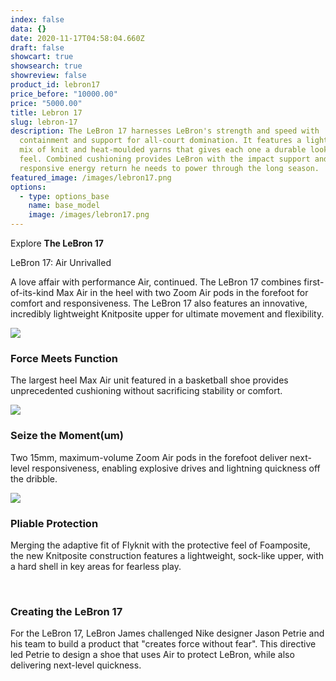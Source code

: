 ```yaml
---
index: false
data: {}
date: 2020-11-17T04:58:04.660Z
draft: false
showcart: true
showsearch: true
showreview: false
product_id: lebron17
price_before: "10000.00"
price: "5000.00"
title: Lebron 17
slug: lebron-17
description: The LeBron 17 harnesses LeBron's strength and speed with
  containment and support for all-court domination. It features a lightweight
  mix of knit and heat-moulded yarns that gives each one a durable look and
  feel. Combined cushioning provides LeBron with the impact support and
  responsive energy return he needs to power through the long season.
featured_image: /images/lebron17.png
options:
  - type: options_base
    name: base_model
    image: /images/lebron17.png
---
```

Explore **The LeBron 17**

LeBron 17: Air Unrivalled

A love affair with performance Air, continued. The LeBron 17 combines first-of-its-kind Max Air in the heel with two Zoom Air pods in the forefoot for comfort and responsiveness. The LeBron 17 also features an innovative, incredibly lightweight Knitposite upper for ultimate movement and flexibility.

![](https://c.static-nike.com/a/images/w_1920,c_limit,f_auto,q_auto/dtmtmmjgr854evtiklar/image.jpg)

### Force Meets Function

The largest heel Max Air unit featured in a basketball shoe provides unprecedented cushioning without sacrificing stability or comfort.

![](https://c.static-nike.com/a/images/w_1920,c_limit,f_auto,q_auto/sghvgxttkn1h3nwzpxxu/image.jpg)

### Seize the Moment(um)

Two 15mm, maximum-volume Zoom Air pods in the forefoot deliver next-level responsiveness, enabling explosive drives and lightning quickness off the dribble.

![](https://c.static-nike.com/a/images/w_1920,c_limit,f_auto,q_auto/ulsglsfknbdkq3v9ktyw/image.jpg)

### Pliable Protection

Merging the adaptive fit of Flyknit with the protective feel of Foamposite, the new Knitposite construction features a lightweight, sock-like upper, with a hard shell in key areas for fearless play.

 

### Creating the LeBron 17

For the LeBron 17, LeBron James challenged Nike designer Jason Petrie and his team to build a product that "creates force without fear". This directive led Petrie to design a shoe that uses Air to protect LeBron, while also delivering next-level quickness.